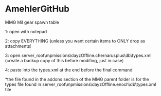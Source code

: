 # AmehlerGitHub

MMG Mil gear spawn table

1: open with notepad

2: copy EVERYTHING (unless you want certain items to ONLY drop as attachments)

3: open server_root\mpmissions\dayzOffline.chernarusplus\db\types.xml (create a backup copy of this before modifing, just in case)

4: paste into the types.xml at the end before the final </type> command

*the file found in the addons section of the MMG parent folder is for the types file found in server_root\mpmissions\dayzOffline.enoch\db\types.xml file
